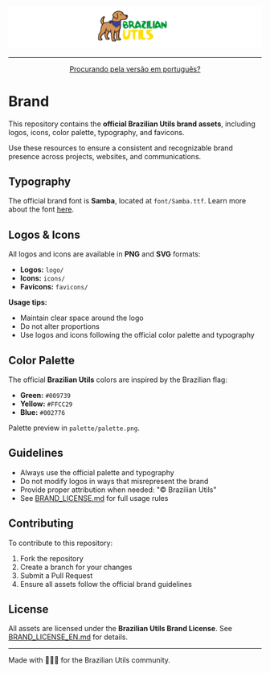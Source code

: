 ![Brazilian Utils Logo](https://github.com/brazilian-utils/brand/raw/main/github-hero/github-hero.svg)

---

<div align="center">

[Procurando pela versão em português?](README.md)

</div>

# Brand

This repository contains the **official Brazilian Utils brand assets**, including logos, icons, color palette, typography, and favicons.

Use these resources to ensure a consistent and recognizable brand presence across projects, websites, and communications.

## Typography

The official brand font is **Samba**, located at `font/Samba.ttf`.
Learn more about the font [here](https://www.dafont.com/pt/samba2.font).

## Logos & Icons

All logos and icons are available in **PNG** and **SVG** formats:

- **Logos:** `logo/`
- **Icons:** `icons/`
- **Favicons:** `favicons/`

**Usage tips:**

- Maintain clear space around the logo
- Do not alter proportions
- Use logos and icons following the official color palette and typography

## Color Palette

The official **Brazilian Utils** colors are inspired by the Brazilian flag:

- **Green:** `#009739`
- **Yellow:** `#FFCC29`
- **Blue:** `#002776`

Palette preview in `palette/palette.png`.

## Guidelines

- Always use the official palette and typography
- Do not modify logos in ways that misrepresent the brand
- Provide proper attribution when needed: "© Brazilian Utils"
- See [BRAND_LICENSE.md](BRAND_LICENSE.md) for full usage rules

## Contributing

To contribute to this repository:

1. Fork the repository
2. Create a branch for your changes
3. Submit a Pull Request
4. Ensure all assets follow the official brand guidelines

## License

All assets are licensed under the **Brazilian Utils Brand License**.
See [BRAND_LICENSE_EN.md](BRAND_LICENSE_EN.md) for details.

---

Made with 💛💚💙 for the Brazilian Utils community.
